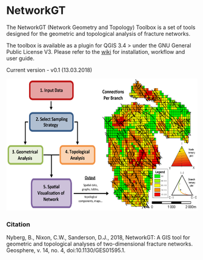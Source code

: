 # NetworkGT
The NetworkGT (Network Geometry and Topology) Toolbox is a set of tools designed for the geometric and topological analysis of fracture networks.

The toolbox is available as a plugin for QGIS 3.4 > under the GNU General Public License V3. Please refer to the [wiki](https://github.com/BjornNyberg/NetworkGT/wiki) for installation, workflow and user guide.

Current version - v0.1 (13.03.2018)


<img src="Images/Graphical_Abstract.png" width="600" height="350">

### Citation

Nyberg, B., Nixon, C.W., Sanderson, D.J., 2018, NetworkGT: A GIS tool for geometric and topological analyses of two-dimensional fracture networks. Geosphere, v. 14, no. 4, doi:10.1130/GES01595.1.
